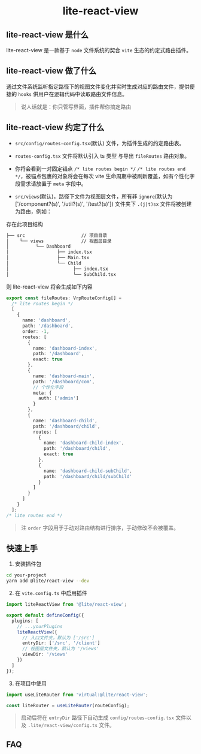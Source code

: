 <h1 align="center">lite-react-view</h1>

## lite-react-view 是什么

lite-react-view 是一款基于 `node` 文件系统的契合 `vite` 生态的约定式路由插件。

## lite-react-view 做了什么

通过文件系统监听指定路径下的视图文件变化并实时生成对应的路由文件，提供便捷的 `hooks` 供用户在逻辑代码中读取路由文件信息。

> 说人话就是：你只管写界面，插件帮你搞定路由

## lite-react-view 约定了什么

- `src/config/routes-config.tsx`(默认) 文件，为插件生成的约定路由表。

- `routes-config.tsx` 文件将默认引入 ts 类型 与导出 `fileRoutes` 路由对象。

- 你将会看到一对固定锚点 `/* lite routes begin */` `/* lite routes end */`，被锚点包裹的对象将会在每次 vite 生命周期中被刷新覆盖，如有个性化字段需求请放置于 `meta` 字段中。

- `src/views`(默认)，路径下文件为视图层文件，所有非 `ignore`(默认为 ['/component?(s)', '/util?(s)', '/test?(s)']) 文件夹下 `.(j|t)sx` 文件将被创建为路由，例如：

存在此项目结构

```bash
├── src                     // 项目目录
│    └── views              // 视图层目录
│          └── Dashboard
│                  ├── index.tsx
│                  ├── Main.tsx
│                  └── Child
│                        ├── index.tsx
│                        └── SubChild.tsx
```

则 lite-react-view 将会生成如下内容

```typescript
export const fileRoutes: VrpRouteConfig[] =
  /* lite routes begin */
  [
    {
      name: 'dashboard',
      path: '/dashboard',
      order: -1,
      routes: [
        {
          name: 'dashboard-index',
          path: '/dashboard',
          exact: true
        },
        {
          name: 'dashboard-main',
          path: '/dashboard/com',
          // 个性化字段
          meta: {
            auth: ['admin']
          }
        },
        {
          name: 'dashboard-child',
          path: '/dashboard/child',
          routes: [
            {
              name: 'dashboard-child-index',
              path: '/dashboard/child',
              exact: true
            },
            {
              name: 'dashboard-child-subChild',
              path: '/dashboard/child/subChild'
            }
          ]
        }
      ]
    }
  ];
/* lite routes end */
```

> 注 `order` 字段用于手动对路由结构进行排序，手动修改不会被覆盖。

## 快速上手

1. 安装插件包

```bash
cd your-project
yarn add @lite/react-view --dev
```

2. 在 `vite.config.ts` 中启用插件

```typescript
import liteReactView from '@lite/react-view';

export default defineConfig({
  plugins: [
    // ...yourPlugins
    liteReactView({
      // 入口文件夹，默认为 ['/src']
      entryDir: ['/src', '/client']
      // 视图层文件夹，默认为 '/views'
      viewDir: '/views'
    })
  ]
});
```

3. 在项目中使用

```typescript
import useLiteRouter from 'virtual:@lite/react-view';

const liteRouter = useLiteRouter(routeConfig);
```

> 启动后将在 `entryDir` 路径下自动生成 `config/routes-config.tsx` 文件以及 `.lite/react-view/config.ts` 文件。

## FAQ
